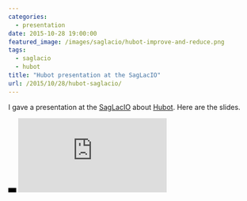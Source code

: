 ```yaml
---
categories:
  - presentation
date: 2015-10-28 19:00:00
featured_image: /images/saglacio/hubot-improve-and-reduce.png
tags:
  - saglacio
  - hubot
title: "Hubot presentation at the SagLacIO"
url: /2015/10/28/hubot-saglacio/
---
```



I gave a presentation at the [SagLacIO][saglacio] about [Hubot][hubot]. Here are the slides.

<!--more-->

<div class="responsive-iframe-wrapper">
    <div class="responsive-iframe">
        <img class="ratio" src="/images/layout/placeholder_16x9.gif" alt="placeholder"/>
        <iframe src="https://docs.google.com/presentation/d/12mfmFRzwQ6WG_DSRR4ktEjU7LHmA3XFemhYaNdYswQA/embed?start=false&loop=false&delayms=3000" frameborder="0" allowfullscreen="true" mozallowfullscreen="true" webkitallowfullscreen="true"></iframe>
    </div>
</div>

[saglacio]: http://saglac.io
[hubot]: https://hubot.github.com/